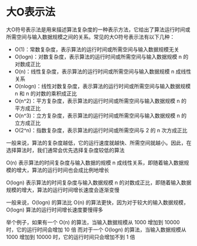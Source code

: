 # 大O表示法

大O符号表示法是用来描述算法复杂度的一种表示方法，它给出了算法运行时间或所需空间与输入数据规模之间的关系。常见的大O符号表示法有以下几种：

- O(1)：常数复杂度，表示算法的运行时间或所需空间与输入数据规模无关
- O(logn)：对数复杂度，表示算法的运行时间或所需空间与输入数据规模 n 的对数成正比
- O(n)：线性复杂度，表示算法的运行时间或所需空间与输入数据规模 n 成线性关系
- O(nlogn)：线性对数复杂度，表示算法的运行时间或所需空间与输入数据规模 n 和 n 的对数的乘积成正比
- O(n^2)：平方复杂度，表示算法的运行时间或所需空间与输入数据规模 n 的平方成正比
- O(n^3)：立方复杂度，表示算法的运行时间或所需空间与输入数据规模 n 的立方成正比
- O(2^n)：指数复杂度，表示算法的运行时间或所需空间与 2 的 n 次方成正比

一般来说，算法的复杂度越低，它的运行速度就越快、所需空间就越小。因此，在选择算法时，我们通常会优先选择复杂度较低的算法

O(n) 表示算法的时间复杂度与输入数据的规模 n 成线性关系，即随着输入数据规模的增大，算法的运行时间也会成比例地增长

O(logn) 表示算法的时间复杂度与输入数据规模 n 的对数成正比，即随着输入数据规模的增大，算法的运行时间增长速度会逐渐变慢

一般来说，O(logn) 的算法比 O(n) 的算法更快，因为对于较大的输入数据规模，O(logn) 算法的运行时间增长速度要慢得多

举个例子，如果有一个 O(n) 的算法，当输入数据规模从 1000 增加到 10000 时，它的运行时间会增加 10 倍
而对于一个 O(logn) 的算法，当输入数据规模从 1000 增加到 10000 时，它的运行时间只会增加不到 1 倍
